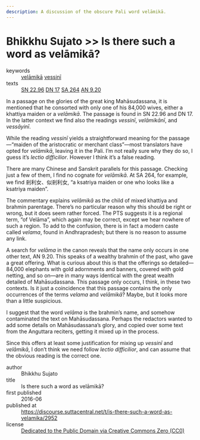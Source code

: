 ```yaml
---
description: A discussion of the obscure Pali word velāmikā. 
---
```


# Bhikkhu Sujato >> Is there such a word as velāmikā?

<dl class='metadata'>
<dt id='keywords'>keywords</dt>
	<dd property='dc:subject'>
		<a  target='_blank' rel='noopener' href='https://suttacentral.net/define/velāmikā'>velāmikā</a>
		<a  target='_blank' rel='noopener' href='https://suttacentral.net/define/vessinī'>vessinī</a>
	</dd>
<dt id='uid_sutta'>texts</dt>
	<dd property='dc:identifier'>
		<a target='_blank' rel='noopener' href='https:suttacentral.net/sn22.96'>SN 22.96</a>
		<a target='_blank' rel='noopener' href='https:suttacentral.net/dn17'>DN 17</a>
		<a target='_blank' rel='noopener' href='https:suttacentral.net/sa264'>SA 264</a>
		<a target='_blank' rel='noopener' href='https:suttacentral.net/an9.20'>AN 9.20</a>
	</dd>
</dl>
 
 In a passage on the glories of the great king Mahāsudassana, it is mentioned that he consorted with only one of his 84,000 wives, either a khattiya maiden or a *velāmikā*. The passage is found in SN 22.96 and DN 17. In the latter context we find also the readings *vessinī*, *velāmikānī*, and *vessāyinī*. 

While the reading *vessinī* yields a straightforward meaning for the passage—“maiden of the aristocratic or merchant class”—most translators have opted for *velāmikā*, leaving it in the Pali. I’m not really sure why they do so, I guess it’s *lectio difficilior*. However I think it’s a false reading. 

There are many Chinese and Sanskrit parallels for this passage. Checking just a few of them, I find no cognate for *velāmikā*. At SA 264, for example, we find 剎利女、似剎利女, “a ksatriya maiden or one who looks like a ksatriya maiden”.

The commentary explains *velāmikā* as the child of mixed khattiya and brahmin parentage. There’s no particular reason why this should be right or wrong, but it does seem rather forced. The PTS suggests it is a regional term, “of Velāma”, which again may be correct, except we hear nowhere of such a region. To add to the confusion, there is in fact a modern caste called *velama*, found in Andhrapradesh; but there is no reason to assume any link.

A search for *velāma* in the canon reveals that the name only occurs in one other text, AN 9.20. This speaks of a wealthy brahmin of the past, who gave a great offering. What is curious about this is that the offerings so detailed—84,000 elephants with gold adornments and banners, covered with gold netting, and so on—are in many ways identical with the great wealth detailed of Mahāsudassana. This passage only occurs, I think, in these two contexts. Is it just a coincidence that this passage contains the only occurrences of the terms *velama* and *velāmikā*? Maybe, but it looks more than a little suspicious. 

I suggest that the word *velāma* is the brahmin’s name, and somehow contaminated the text on Mahāsudassana. Perhaps the redactors wanted to add some details on Mahāsudassana’s glory, and copied over some text from the Anguttara reciters, getting it mixed up in the process.

Since this offers at least some justification for mixing up *vessinī* and *velāmikā*, I don’t think we need follow *lectio difficilior*, and can assume that the obvious reading is the correct one.

<footer>
<dl class='metadata'>
<dt id='author'>author</dt>
	<dd property='dc:creator'>Bhikkhu Sujato</dd>
<dt id='title'>title</dt>
	<dd property='dc:title'>Is there such a word as velāmikā?</dd>
<dt id='first_published_date'>first published</dt>
	<dd property='dc:date'>2016-06</dd>
<dt id='first_published_url'>published at</dt>
<dd property='dc:source'>
		<a  target='_blank' rel='noopener' href='https://discourse.suttacentral.net/t/is-there-such-a-word-as-velamika/2952'>https://discourse.suttacentral.net/t/is-there-such-a-word-as-velamika/2952</a>
</dd>
	<dt id='license'>license</dt>
	<dd property='dc:rights'>
		<a  target='_blank' rel='noopener' href='https://creativecommons.org/publicdomain/zero/1.0/legalcode'>Dedicated to the Public Domain via Creative Commons Zero (CC0)</a>
	</dd>
</dl>
</footer>